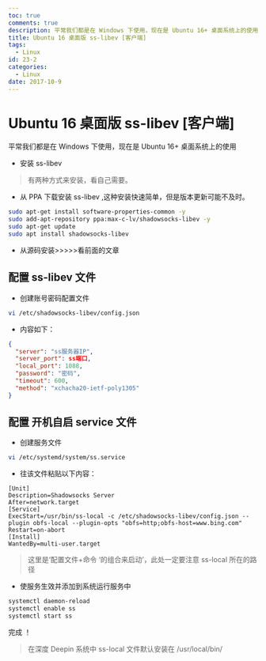 ```yaml
---
toc: true
comments: true
description: 平常我们都是在 Windows 下使用，现在是 Ubuntu 16+ 桌面系统上的使用
title: Ubuntu 16 桌面版 ss-libev [客户端]
tags:
  - Linux
id: 23-2
categories:
  - Linux
date: 2017-10-9
---
```



# Ubuntu 16 桌面版 ss-libev [客户端]
平常我们都是在 Windows 下使用，现在是 Ubuntu 16+ 桌面系统上的使用

- 安装 ss-libev
> 有两种方式来安装，看自己需要。


<!-- more -->


- 从 PPA 下载安装 ss-libev ,这种安装快速简单，但是版本更新可能不及时。
```bash
sudo apt-get install software-properties-common -y
sudo add-apt-repository ppa:max-c-lv/shadowsocks-libev -y
sudo apt-get update
sudo apt install shadowsocks-libev
```

- 从源码安装>>>>>看前面的文章


## 配置 ss-libev 文件
- 创建账号密码配置文件
```bash
vi /etc/shadowsocks-libev/config.json
```


- 内容如下：
```json
{
  "server": "ss服务器IP",
  "server_port": ss端口,
  "local_port": 1088,
  "password": "密码",
  "timeout": 600,
  "method": "xchacha20-ietf-poly1305"
}
```


## 配置 开机自启 service 文件
- 创建服务文件
```bash
vi /etc/systemd/system/ss.service
```

- 往该文件粘贴以下内容：
```
[Unit]
Description=Shadowsocks Server
After=network.target
[Service]
ExecStart=/usr/bin/ss-local -c /etc/shadowsocks-libev/config.json --plugin obfs-local --plugin-opts "obfs=http;obfs-host=www.bing.com"
Restart=on-abort
[Install]
WantedBy=multi-user.target
```
> 这里是‘配置文件+命令 ‘的组合来启动’，此处一定要注意 ss-local 所在的路径

- 使服务生效并添加到系统运行服务中
```bash
systemctl daemon-reload
systemctl enable ss
systemctl start ss
```
完成 ！

> 在深度 Deepin 系统中 ss-local 文件默认安装在 /usr/local/bin/